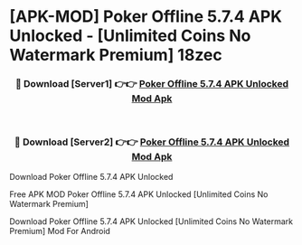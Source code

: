 # [APK-MOD] Poker Offline 5.7.4 APK Unlocked - [Unlimited Coins No Watermark Premium] 18zec



<div align="center">
<h3>🔴 Download [Server1] 👉👉 <a href="https://momento.my/?title=Poker_Offline_5.7.4_APK_Unlocked">Poker Offline 5.7.4 APK Unlocked Mod Apk</a></h3><br>

<h3>🔴 Download [Server2] 👉👉 <a href="https://momento.my/?title=Poker_Offline_5.7.4_APK_Unlocked">Poker Offline 5.7.4 APK Unlocked Mod Apk</a></h3>
</div>



Download Poker Offline 5.7.4 APK Unlocked 

Free APK MOD Poker Offline 5.7.4 APK Unlocked [Unlimited Coins No Watermark Premium]

Download Poker Offline 5.7.4 APK Unlocked [Unlimited Coins No Watermark Premium] Mod For Android
